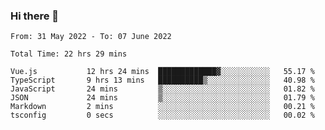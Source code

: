 ### Hi there 👋

<!--
**siaikin/siaikin** is a ✨ _special_ ✨ repository because its `README.md` (this file) appears on your GitHub profile.

Here are some ideas to get you started:

- 🔭 I’m currently working on ...
- 🌱 I’m currently learning ...
- 👯 I’m looking to collaborate on ...
- 🤔 I’m looking for help with ...
- 💬 Ask me about ...
- 📫 How to reach me: ...
- 😄 Pronouns: ...
- ⚡ Fun fact: ...
-->

<!--START_SECTION:waka-->

```text
From: 31 May 2022 - To: 07 June 2022

Total Time: 22 hrs 29 mins

Vue.js           12 hrs 24 mins  █████████████▓░░░░░░░░░░░   55.17 %
TypeScript       9 hrs 13 mins   ██████████▒░░░░░░░░░░░░░░   40.98 %
JavaScript       24 mins         ▒░░░░░░░░░░░░░░░░░░░░░░░░   01.82 %
JSON             24 mins         ▒░░░░░░░░░░░░░░░░░░░░░░░░   01.79 %
Markdown         2 mins          ░░░░░░░░░░░░░░░░░░░░░░░░░   00.21 %
tsconfig         0 secs          ░░░░░░░░░░░░░░░░░░░░░░░░░   00.02 %
```

<!--END_SECTION:waka-->
